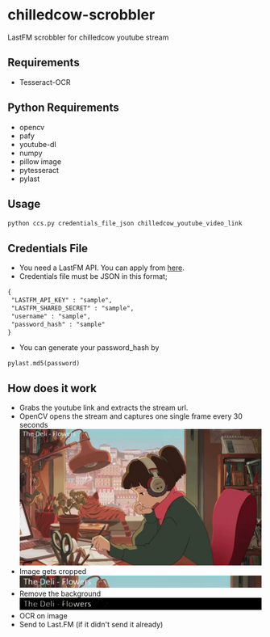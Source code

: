 # chilledcow-scrobbler
LastFM scrobbler for chilledcow youtube stream

## Requirements
- Tesseract-OCR

## Python Requirements
- opencv
- pafy
- youtube-dl
- numpy
- pillow image
- pytesseract
- pylast

## Usage

```
python ccs.py credentials_file_json chilledcow_youtube_video_link
```
## Credentials File
- You need a LastFM API. You can apply from [here](https://www.last.fm/api/account/create).
- Credentials file must be JSON in this format;
```
{
 "LASTFM_API_KEY" : "sample",
 "LASTFM_SHARED_SECRET" : "sample",
 "username" : "sample",
 "password_hash" : "sample" 
}
```
- You can generate your password_hash by
```
pylast.md5(password)
```


## How does it work

- Grabs the youtube link and extracts the stream url.
- OpenCV opens the stream and captures one single frame every 30 seconds
![Example image](images/img.jpg "Example image")
- Image gets cropped
![Example cropped image](images/img_cropped.jpg "Example cropped image")
- Remove the background
![Example processed image](images/img_cropped_processed.jpg "Example processed image")
- OCR on image
- Send to Last.FM (if it didn't send it already)

